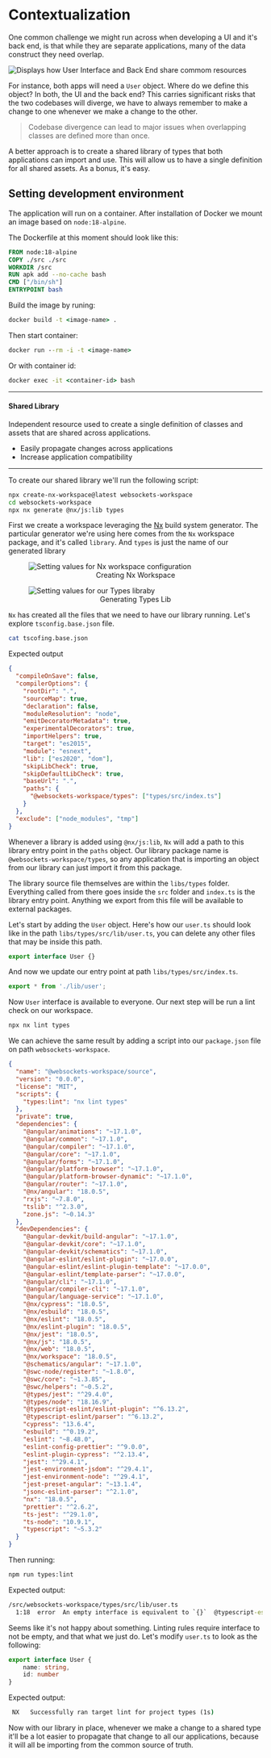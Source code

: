 # Contextualization

One common challenge we might run across when developing a UI and it's back end, is that while they are separate applications, many of the data construct they need overlap.

<img title="Application Overlap" alt="Displays how User Interface and Back End share commom resources" src="./assets/application_overlap.png">

For instance, both apps will need a `User` object. Where do we define this object? In both, the UI and the back end? This carries significant risks that the two codebases will diverge, we have to always remember to make a change to one whenever we make a change to the other.

> Codebase divergence can lead to major issues when overlapping classes are defined more than once.

A better approach is to create a shared library of types that both applications can import and use. This will allow us to have a single definition for all shared assets. As a bonus, it's easy.

## Setting development environment

The application will run on a container. After installation of Docker we mount an image based on `node:18-alpine`.

The Dockerfile at this moment should look like this:
```dockerfile
FROM node:18-alpine
COPY ./src ./src
WORKDIR /src
RUN apk add --no-cache bash
CMD ["/bin/sh"]
ENTRYPOINT bash
```

Build the image by runing:
```cmd
docker build -t <image-name> . 
```

Then start container:
```cmd
docker run --rm -i -t <image-name>
```

Or with container id:
```cmd
docker exec -it <container-id> bash
```

------
#### Shared Library

Independent resource used to create a single definition of classes and assets that are shared across applications.

- Easily propagate changes across applications
- Increase application compatibility

------

To create our shared library we'll run the following script:

```bash
npx create-nx-workspace@latest websockets-workspace
cd websockets-workspace
npx nx generate @nx/js:lib types
```

First we create a workspace leveraging the [Nx](https://nx.dev) build system generator. The particular generator we're using here comes from the `Nx` workspace package, and it's called `library`. And `types` is just the name of our generated library

<figure>
<img title="Creating Nx Workspace" alt="Setting values for Nx workspace configuration" src="./assets/configuring_nx_workspace.png">
<figcaption style="text-align: center;">Creating Nx Workspace</figcaption>
</figure>

<figure>
<img title="Generating Types Lib" alt="Setting values for our Types libraby" src="./assets/generating_nx_lib_types.png">
<figcaption style="text-align: center;">Generating Types Lib</figcaption>
</figure>

`Nx` has created all the files that we need to have our library running. Let's explore `tsconfig.base.json` file.

```bash
cat tscofing.base.json
```

Expected output
```json
{
  "compileOnSave": false,
  "compilerOptions": {
    "rootDir": ".",
    "sourceMap": true,
    "declaration": false,
    "moduleResolution": "node",
    "emitDecoratorMetadata": true,
    "experimentalDecorators": true,
    "importHelpers": true,
    "target": "es2015",
    "module": "esnext",
    "lib": ["es2020", "dom"],
    "skipLibCheck": true,
    "skipDefaultLibCheck": true,
    "baseUrl": ".",
    "paths": {
      "@websockets-workspace/types": ["types/src/index.ts"]
    }
  },
  "exclude": ["node_modules", "tmp"]
}
```

Whenever a library is added using `@nx/js:lib`, `Nx` will add a path to this library entry point in the `paths` object. Our library package name is `@websockets-workspace/types`, so any application that is importing an object from our library can just import it from this package.

The library source file themselves are within the `libs/types` folder. Everything called from there goes inside the `src` folder and `index.ts` is the library entry point. Anything we export from this file will be available to external packages.

Let's start by adding the `User` object. Here's how our `user.ts` should look like in the path `libs/types/src/lib/user.ts`, you can delete any other files that may be inside this path.

```typescript
export interface User {}
```

And now we update our entry point at path `libs/types/src/index.ts`.

```typescript
export * from './lib/user';
```

Now `User` interface is available to everyone. Our next step will be run a lint check on our workspace.

```bash
npx nx lint types
```

We can achieve the same result by adding a script into our `package.json` file on path `websockets-workspace`.

```json
{
  "name": "@websockets-workspace/source",
  "version": "0.0.0",
  "license": "MIT",
  "scripts": {
    "types:lint": "nx lint types"
  },
  "private": true,
  "dependencies": {
    "@angular/animations": "~17.1.0",
    "@angular/common": "~17.1.0",
    "@angular/compiler": "~17.1.0",
    "@angular/core": "~17.1.0",
    "@angular/forms": "~17.1.0",
    "@angular/platform-browser": "~17.1.0",
    "@angular/platform-browser-dynamic": "~17.1.0",
    "@angular/router": "~17.1.0",
    "@nx/angular": "18.0.5",
    "rxjs": "~7.8.0",
    "tslib": "^2.3.0",
    "zone.js": "~0.14.3"
  },
  "devDependencies": {
    "@angular-devkit/build-angular": "~17.1.0",
    "@angular-devkit/core": "~17.1.0",
    "@angular-devkit/schematics": "~17.1.0",
    "@angular-eslint/eslint-plugin": "~17.0.0",
    "@angular-eslint/eslint-plugin-template": "~17.0.0",
    "@angular-eslint/template-parser": "~17.0.0",
    "@angular/cli": "~17.1.0",
    "@angular/compiler-cli": "~17.1.0",
    "@angular/language-service": "~17.1.0",
    "@nx/cypress": "18.0.5",
    "@nx/esbuild": "18.0.5",
    "@nx/eslint": "18.0.5",
    "@nx/eslint-plugin": "18.0.5",
    "@nx/jest": "18.0.5",
    "@nx/js": "18.0.5",
    "@nx/web": "18.0.5",
    "@nx/workspace": "18.0.5",
    "@schematics/angular": "~17.1.0",
    "@swc-node/register": "~1.8.0",
    "@swc/core": "~1.3.85",
    "@swc/helpers": "~0.5.2",
    "@types/jest": "^29.4.0",
    "@types/node": "18.16.9",
    "@typescript-eslint/eslint-plugin": "^6.13.2",
    "@typescript-eslint/parser": "^6.13.2",
    "cypress": "13.6.4",
    "esbuild": "^0.19.2",
    "eslint": "~8.48.0",
    "eslint-config-prettier": "^9.0.0",
    "eslint-plugin-cypress": "^2.13.4",
    "jest": "^29.4.1",
    "jest-environment-jsdom": "^29.4.1",
    "jest-environment-node": "^29.4.1",
    "jest-preset-angular": "~13.1.4",
    "jsonc-eslint-parser": "^2.1.0",
    "nx": "18.0.5",
    "prettier": "^2.6.2",
    "ts-jest": "^29.1.0",
    "ts-node": "10.9.1",
    "typescript": "~5.3.2"
  }
}
```

Then running:

```bash
npm run types:lint
```

Expected output:
```cmd
/src/websockets-workspace/types/src/lib/user.ts
  1:18  error  An empty interface is equivalent to `{}`  @typescript-eslint/no-empty-interface
```

Seems like it's not happy about something. Linting rules require interface to not be empty, and that what we just do. Let's modify `user.ts` to look as the following:

```typescript
export interface User {
    name: string,
    id: number
}
```

Expected output:
```cmd
 NX   Successfully ran target lint for project types (1s)
```

Now with our library in place, whenever we make a change to a shared type it'll be a lot easier to propagate that change to all our applications, because it will all be importing from the common source of truth.
